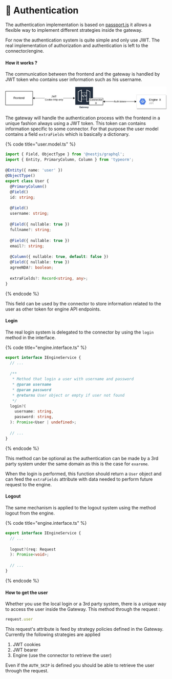 # 🔑 Authentication

The authentication implementation is based on [passport.js](https://www.passportjs.org/) it allows a flexible way to implement different strategies inside the gateway.&#x20;

For now the authentication system is quite simple and only use JWT. The real implementation of  authorization and authentication is left to the connector/engine.&#x20;

#### How it works ?

The communication between the frontend and the gateway is handled by JWT token who contains user information such as his username.

![](<../../.gitbook/assets/image (2).png>)

The gateway will handle the authentication process with the frontend in a unique fashion always using a JWT token. This token can contains information specific to some connector. For that purpose the user model contains a field `extraFields` which is basically a dictionary.&#x20;

{% code title="user.model.ts" %}
```typescript
import { Field, ObjectType } from '@nestjs/graphql';
import { Entity, PrimaryColumn, Column } from 'typeorm';

@Entity({ name: 'user' })
@ObjectType()
export class User {
  @PrimaryColumn()
  @Field()
  id: string;

  @Field()
  username: string;

  @Field({ nullable: true })
  fullname?: string;

  @Field({ nullable: true })
  email?: string;

  @Column({ nullable: true, default: false })
  @Field({ nullable: true })
  agreeNDA?: boolean;

  extraFields?: Record<string, any>;
}
```
{% endcode %}

This field can be used by the connector to store information related to the user as other token for engine API endpoints.

#### Login&#x20;

The real login system is delegated to the connector by using the `login` method in the interface.

{% code title="engine.interface.ts" %}
```typescript
export interface IEngineService {
  // ...
  
  /**
   * Method that login a user with username and password
   * @param username
   * @param password
   * @returns User object or empty if user not found
   */
  login?(
    username: string,
    password: string,
  ): Promise<User | undefined>;

  // ...
}
```
{% endcode %}

This method can be optional as the authentication can be made by a 3rd party system under the same domain as this is the case for `exareme`.

When the login is performed, this function should return a `User` object and can feed the `extraFields` attribute with data needed to perform future request to the engine.

#### Logout

The same mechanism is applied to the logout system using the method logout from the engine.

{% code title="engine.interface.ts" %}
```typescript
export interface IEngineService {
  // ...
  
  logout?(req: Request
  ): Promise<void>;

  // ...
}
```
{% endcode %}

#### How to get the user&#x20;

Whether you use the local login or a 3rd party system, there is a unique way to access the user inside the Gateway. This method through the request :&#x20;

```typescript
request.user
```

This request's attribute is feed by strategy policies defined in the Gateway. Currently the following strategies are applied&#x20;

1. JWT cookies
2. JWT bearer
3. Engine (use the connector to retrieve the user)

Even if the `AUTH_SKIP` is defined you should be able to retrieve the user through the request.

